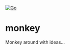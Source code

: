 [![Go](https://github.com/cwxstat/monkey/actions/workflows/go.yml/badge.svg?branch=main)](https://github.com/cwxstat/monkey/actions/workflows/go.yml)

# monkey
Monkey around with ideas... 
